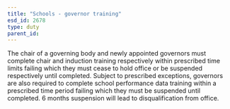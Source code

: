```yaml
---
title: "Schools - governor training"
esd_id: 2678
type: duty
parent_id:  
---
```


The chair of a governing body and newly appointed governors must complete chair and induction training respectively within prescribed time limits failing which they must cease to hold office or be suspended respectively until completed.  Subject to prescribed exceptions, governors are also required to complete school performance data training within a prescribed time period failing which they must be suspended until completed.  6 months suspension will lead to disqualification from office.


